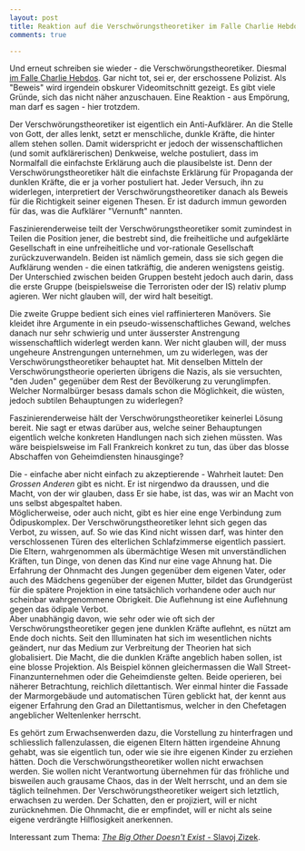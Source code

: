 ```yaml
---
layout: post
title: Reaktion auf die Verschwörungstheoretiker im Falle Charlie Hebdos
comments: true

---
```

Und erneut schreiben sie wieder - die Verschwörungstheoretiker. Diesmal [im Falle Charlie Hebdos](http://alles-schallundrauch.blogspot.de/2015/01/die-offizielle-charlie-hebdo-story.html). Gar nicht tot, sei er, der erschossene Polizist. Als "Beweis" wird irgendein obskurer Videomitschnitt gezeigt. Es gibt viele Gründe, sich das nicht näher anzuschauen. Eine Reaktion - aus Empörung, man darf es sagen - hier trotzdem.<!--more-->

Der Verschwörungstheoretiker ist eigentlich ein Anti-Aufklärer. An die Stelle von Gott, der alles lenkt, setzt er menschliche, dunkle Kräfte, die hinter allem stehen sollen. Damit widerspricht er jedoch der wissenschaftlichen (und somit aufklärerischen) Denkweise, welche postuliert, dass im Normalfall die einfachste Erklärung auch die plausibelste ist. Denn der Verschwörungstheoretiker hält die einfachste Erklärung für Propaganda der dunklen Kräfte, die er ja vorher postuliert hat. Jeder Versuch, ihn zu widerlegen, interpretiert der Verschwörungstheoretiker danach als Beweis für die Richtigkeit seiner eigenen Thesen. Er ist dadurch immun geworden für das, was die Aufklärer "Vernunft" nannten.

Faszinierenderweise teilt der Verschwörungstheoretiker somit zumindest in Teilen die Position jener, die bestrebt sind, die freiheitliche und aufgeklärte Gesellschaft in eine unfreiheitliche und vor-rationale Gesellschaft zurückzuverwandeln. Beiden ist nämlich gemein, dass sie sich gegen die Aufklärung wenden - die einen tatkräftig, die anderen wenigstens geistig. Der Unterschied zwischen beiden Gruppen besteht jedoch auch darin, dass die erste Gruppe (beispielsweise die Terroristen oder der IS) relativ plump agieren. Wer nicht glauben will, der wird halt beseitigt.

Die zweite Gruppe bedient sich eines viel raffinierteren Manövers. Sie kleidet ihre Argumente in ein pseudo-wissenschaftliches Gewand, welches danach nur sehr schwierig und unter äusserster Anstrengung wissenschaftlich widerlegt werden kann. Wer nicht glauben will, der muss ungeheure Anstrengungen unternehmen, um zu widerlegen, was der Verschwörungstheoretiker behauptet hat. 
Mit denselben Mitteln der Verschwörungstheorie operierten übrigens die Nazis, als sie versuchten, "den Juden" gegenüber dem Rest der Bevölkerung zu verunglimpfen. Welcher Normalbürger besass damals schon die Möglichkeit, die wüsten, jedoch subtilen Behauptungen zu widerlegen?

Faszinierenderweise hält der Verschwörungstheoretiker keinerlei Lösung bereit. Nie sagt er etwas darüber aus, welche seiner Behauptungen eigentlich welche konkreten Handlungen nach sich ziehen müssten. Was wäre beispielsweise im Fall Frankreich konkret zu tun, das über das blosse Abschaffen von Geheimdiensten hinausginge?

Die - einfache aber nicht einfach zu akzeptierende - Wahrheit lautet:  Den _Grossen Anderen_ gibt es nicht. Er ist nirgendwo da draussen, und die Macht, von der wir glauben, dass Er sie habe, ist das, was wir an Macht von uns selbst abgespaltet haben.  
Möglicherweise, oder auch nicht, gibt es hier eine enge Verbindung zum Ödipuskomplex. Der Verschwörungstheoretiker lehnt sich gegen das Verbot, zu wissen, auf. So wie das Kind nicht wissen darf, was hinter den verschlossenen Türen des elterlichen Schlafzimmerse eigentlich passiert. Die Eltern, wahrgenommen als übermächtige Wesen mit unverständlichen Kräften, tun Dinge, von denen das Kind nur eine vage Ahnung hat. Die Erfahrung der Ohnmacht des Jungen gegenüber dem eigenen Vater, oder auch des Mädchens gegenüber der eigenen Mutter, bildet das Grundgerüst für die spätere Projektion in eine tatsächlich vorhandene oder auch nur scheinbar wahrgenommene Obrigkeit. Die Auflehnung ist eine Auflehnung gegen das ödipale Verbot.  
Aber unabhängig davon, wie sehr oder wie oft sich der Verschwörungstheoretiker gegen jene dunklen Kräfte auflehnt, es nützt am Ende doch nichts. Seit den Illuminaten hat sich im wesentlichen nichts geändert, nur das Medium zur Verbreitung der Theorien hat sich globalisiert. Die Macht, die die dunklen Kräfte angeblich haben sollen, ist eine blosse Projektion. Als Beispiel können gleichermassen die Wall Street-Finanzunternehmen oder die Geheimdienste gelten. Beide operieren, bei näherer Betrachtung, reichlich dilettantisch. Wer einmal hinter die Fassade der Marmorgebäude und automatischen Türen geblickt hat, der kennt aus eigener Erfahrung den Grad an Dilettantismus, welcher in den Chefetagen angeblicher Weltenlenker herrscht.

Es gehört zum Erwachsenwerden dazu, die Vorstellung zu hinterfragen und schliesslich fallenzulassen, die eigenen Eltern hätten irgendeine Ahnung gehabt, was sie eigentlich tun, oder wie sie ihre eigenen Kinder zu erziehen hätten. Doch die Verschwörungstheoretiker wollen nicht erwachsen werden. Sie wollen nicht Verantwortung übernehmen für das fröhliche und bisweilen auch grausame Chaos, das in der Welt herrscht, und an dem sie täglich teilnehmen. Der Verschwörungstheoretiker weigert sich letztlich, erwachsen zu werden. Der Schatten, den er projiziert, will er nicht zurücknehmen. Die Ohnmacht, die er empfindet, will er nicht als seine eigene verdrängte Hilflosigkeit anerkennen.

Interessant zum Thema: [_The Big Other Doesn't Exist_ - Slavoj Zizek](http://www.lacan.com/zizekother.htm).